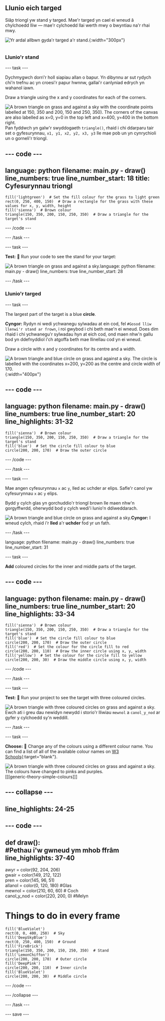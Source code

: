 ## Llunio eich targed

<div style="display: flex; flex-wrap: wrap">
<div style="flex-basis: 200px; flex-grow: 1; margin-right: 15px;">
Siâp triongl yw stand y targed. Mae'r targed yn cael ei wneud â chylchoedd lliw — mae'r cylchoedd llai werth mwy o bwyntiau na'r rhai mwy.
</div>
<div>

![Yr ardal allbwn gyda'r targed a'r stand.](images/three-circles.png){:width="300px"}

</div>
</div>

### Llunio'r stand

--- task ---

Dychmygwch dorri'r holl siapiau allan o bapur. Yn dibynnu ar sut rydych chi'n trefnu ac yn croesi'r papur hwnnw, gallai'r canlyniad edrych yn wahanol iawn.

Draw a triangle using the x and y coordinates for each of the corners.

![A brown triangle on grass and against a sky with the coordinate points labelled at 150, 350 and 200, 150 and 250, 350). The corners of the canvas are also labelled as x=0, y=0 in the top left and x=400, y=400 in the bottom right.](images/stand_coords.png)Pan fyddwch yn galw'r swyddogaeth `triangle()`, rhaid i chi ddarparu tair set o gyfesurynnau, `x1, y1, x2, y2, x3, y3` lle mae pob un yn cynrychioli un o gorneli'r triongl.

--- code ---
---
language: python filename: main.py - draw() line_numbers: true line_number_start: 18
title: Cyfesurynnau triongl
---

    fill('lightgreen')  # Set the fill colour for the grass to light green
    rect(0, 250, 400, 150)  # Draw a rectangle for the grass with these values for x, y, width, height
    fill('sienna')  # Brown colour
    triangle(150, 350, 200, 150, 250, 350)  # Draw a triangle for the target's stand

--- /code ---

--- /task ---

--- task ---

**Test:** 🔄 Run your code to see the stand for your target:

![A brown triangle on grass and against a sky.](images/target-stand.png)language: python filename: main.py - draw() line_numbers: true line_number_start: 28

--- /task ---

### Llunio'r targed

--- task ---

The largest part of the target is a blue **circle**.

**Cyngor:** Rydyn ni wedi ychwanegu sylwadau at ein cod, fel `#Gosod lliw llenwi'r stand ar frown`, i roi gwybod i chi beth mae'n ei wneud. Does dim rhaid i chi ychwanegu'r sylwadau hyn at eich cod, ond maen nhw'n gallu bod yn ddefnyddiol i'ch atgoffa beth mae llinellau cod yn ei wneud.

Draw a circle with x and y coordinates for its centre and a width.

![A brown triangle and blue circle on grass and against a sky. The circle is labelled with the coordinates x=200, y=200 as the centre and circle width of 170.](images/circle-coords.png){:width="400px"}

--- code ---
---
language: python filename: main.py - draw() line_numbers: true line_number_start: 20
line_highlights: 31-32
---

    fill('sienna')  # Brown colour
    triangle(150, 350, 200, 150, 250, 350)  # Draw a triangle for the target's stand 
    fill('blue')  # Set the circle fill colour to blue
    circle(200, 200, 170)  # Draw the outer circle

--- /code ---

--- /task ---

--- task ---

Mae angen cyfesurynnau `x` ac `y`, lled ac uchder ar elips. Safle'r canol yw cyfesurynnau `x` ac `y` elips.

Bydd y cylch glas yn gorchuddio'r triongl brown lle maen nhw'n gorgyffwrdd, oherwydd bod y cylch wedi'i lunio'n ddiweddarach.

![A brown triangle and blue circle on grass and against a sky.](images/blue-circle.png)**Cyngor:** I wneud cylch, rhaid i'r **lled** a'r **uchder** fod yr un fath.

--- /task ---

language: python filename: main.py - draw() line_numbers: true line_number_start: 31

--- task ---

**Add** coloured circles for the inner and middle parts of the target.

--- code ---
---
language: python filename: main.py - draw() line_numbers: true line_number_start: 20
line_highlights: 33-34
---

    fill('sienna')  # Brown colour
    triangle(150, 350, 200, 150, 250, 350)  # Draw a triangle for the target's stand 
    fill('blue')  # Set the circle fill colour to blue
    circle(200, 200, 170)  # Draw the outer circle
    fill('red')  # Set the colour for the circle fill to red
    circle(200, 200, 110)  # Draw the inner circle using x, y, width
    fill('yellow')  # Set the colour for the circle fill to yellow      
    circle(200, 200, 30)  # Draw the middle circle using x, y, width

--- /code ---

--- /task ---

--- task ---

**Test:** 🔄 Run your project to see the target with three coloured circles.

![A brown triangle with three coloured circles on grass and against a sky.](images/three-circles.png)Ewch ati i greu dau newidyn newydd i storio'r lliwiau `mewnol` a `canol_y_nod` ar gyfer y cylchoedd sy'n weddill.

--- /task ---

--- task ---

**Choose:** 💭 Change any of the colours using a different colour name. You can find a list of all of the available colour names on [W3 Schools](https://www.w3schools.com/colors/colors_names.asp){:target="blank"}.

![A brown triangle with three coloured circles on grass and against a sky. The colours have changed to pinks and purples.](images/alternative-colours.png)[[[generic-theory-simple-colours]]]

--- collapse ---
---
line_highlights: 24-25
---

--- code ---
---
def draw():   
#Pethau i'w gwneud ym mhob ffrâm
line_highlights: 37-40
---

awyr = color(92, 204, 206)   
gwair = color(149, 212, 122)   
pren = color(145, 96, 51)   
allanol = color(0, 120, 180) #Glas    
mewnol = color(210, 60, 60) # Coch    
canol_y_nod = color(220, 200, 0) #Melyn
# Things to do in every frame

    fill('BlueViolet')
    rect(0, 0, 400, 250)  # Sky
    fill('DeepSkyBlue')
    rect(0, 250, 400, 150)  # Ground
    fill('FireBrick')
    triangle(150, 350, 200, 150, 250, 350)  # Stand
    fill('LemonChiffon')
    circle(200, 200, 170)  # Outer circle
    fill('DeepPink')
    circle(200, 200, 110)  # Inner circle
    fill('BlueViolet')
    circle(200, 200, 30)  # Middle circle

--- /code ---

--- /collapse ---

--- /task ---

--- save ---
